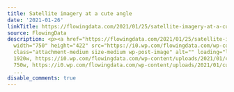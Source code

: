 ```yaml
---
title: Satellite imagery at a cute angle
date: '2021-01-26'
linkTitle: https://flowingdata.com/2021/01/25/satellite-imagery-at-a-cute-angle/
source: FlowingData
description: <p><a href="https://flowingdata.com/2021/01/25/satellite-imagery-at-a-cute-angle/"><img
  width="750" height="422" src="https://i0.wp.com/flowingdata.com/wp-content/uploads/2021/01/cute-angle.jpg?fit=750%2C422&amp;ssl=1"
  class="attachment-medium size-medium wp-post-image" alt="" loading="lazy" srcset="https://i0.wp.com/flowingdata.com/wp-content/uploads/2021/01/cute-angle.jpg?w=1920&amp;ssl=1
  1920w, https://i0.wp.com/flowingdata.com/wp-content/uploads/2021/01/cute-angle.jpg?resize=750%2C422&amp;ssl=1
  750w, https://i0.wp.com/flowingdata.com/wp-content/uploads/2021/01/cute-angle.jpg?resize=1090%2C
  ...
disable_comments: true
---
```

<p><a href="https://flowingdata.com/2021/01/25/satellite-imagery-at-a-cute-angle/"><img width="750" height="422" src="https://i0.wp.com/flowingdata.com/wp-content/uploads/2021/01/cute-angle.jpg?fit=750%2C422&amp;ssl=1" class="attachment-medium size-medium wp-post-image" alt="" loading="lazy" srcset="https://i0.wp.com/flowingdata.com/wp-content/uploads/2021/01/cute-angle.jpg?w=1920&amp;ssl=1 1920w, https://i0.wp.com/flowingdata.com/wp-content/uploads/2021/01/cute-angle.jpg?resize=750%2C422&amp;ssl=1 750w, https://i0.wp.com/flowingdata.com/wp-content/uploads/2021/01/cute-angle.jpg?resize=1090%2C ...